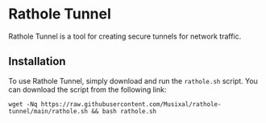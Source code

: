 # Rathole Tunnel

Rathole Tunnel is a tool for creating secure tunnels for network traffic.

## Installation

To use Rathole Tunnel, simply download and run the `rathole.sh` script. You can download the script from the following link:
```
wget -Nq https://raw.githubusercontent.com/Musixal/rathole-tunnel/main/rathole.sh && bash rathole.sh
```
